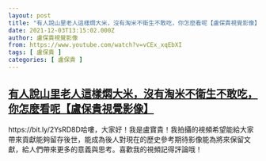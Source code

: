 ```yaml
---
layout: post
title: "有人說山里老人這樣燜大米，沒有淘米不衛生不敢吃，你怎麼看呢【盧保貴視覺影像】"
date: 2021-12-03T13:15:02.000Z
author: 盧保貴視覺影像
from: https://www.youtube.com/watch?v=vCEx_xqEbXI
tags: [ 盧保貴 ]
categories: [ 盧保貴 ]
---
```

<!--1638537302000-->
[有人說山里老人這樣燜大米，沒有淘米不衛生不敢吃，你怎麼看呢【盧保貴視覺影像】](https://www.youtube.com/watch?v=vCEx_xqEbXI)
------

<div>
https://bit.ly/2YsRD8D哈嘍，大家好！我是盧寶貴！我拍攝的視頻希望能給大家帶來貢獻能夠留存後世，能成為後人對現在的歷史參考期待影像能為將來保留文獻，給人們帶來更多的意義與思考。喜歡我的視頻記得評論哦！
</div>

